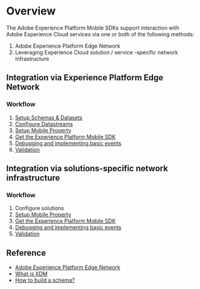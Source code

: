 # Overview

The Adobe Experience Platform Mobile SDKs support interaction with Adobe Experience Cloud services via one or both of the following methods:

1. Adobe Experience Platform Edge Network
2. Leveraging Experience Cloud solution / service -specific network infrastructure

## Integration via Experience Platform Edge Network

### Workflow

1. [Setup Schemas & Datasets](setup-schemas-and-datasets.md)
2. [Configure Datastreams](configure-datastreams.md)
3. [Setup Mobile Property](create-a-mobile-property.md)
4. [Get the Experience Platform Mobile SDK](get-the-sdk.md)
5. [Debugging and implementing basic events](enable-debug-logging.md)
6. [Validation](validate.md)

## Integration via solutions-specific network infrastructure

### Workflow

1. Configure solutions
2. [Setup Mobile Property](create-a-mobile-property.md)
3. [Get the Experience Platform Mobile SDK](get-the-sdk.md)
4. [Debugging and implementing basic events](enable-debug-logging.md)
5. [Validation](validate.md)

## Reference

* [Adobe Experience Platform Edge Network](https://experienceleague.adobe.com/docs/web-sdk-learn/tutorials/introduction-to-web-sdk-and-edge-network.html?lang=en)
* [What is XDM](https://experienceleague.adobe.com/docs/experience-platform/xdm/home.html?lang=en)
* [How to build a schema?](https://experienceleague.adobe.com/docs/experience-platform/xdm/schema/composition.html?lang=en#schema)

